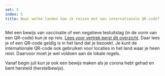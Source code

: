 ```yaml
---
set: 3
index: 5
title: Naar welke landen kan ik reizen met een internationale QR-code?
---
```



Met een bewijs van vaccinatie of een negatieve testuitslag (in de vorm van een QR-code) kun je op reis. <a href="https://www.nederlandwereldwijd.nl/reizen-naar-het-buitenland" rel="noopener noreferrer" target="_blank">Lees voor vertrek eerst dit overzicht</a>. Daar lees je of een QR-code geldig is in het land dat je bezoekt. Je kunt de internationale QR-code ook gebruiken voor locaties in het land waar je heen reist. Daarvoor moet je wel voldoen aan de lokale regels. 

Vanaf begin juli kun je ook een bewijs maken als je corona hebt gehad en bent hersteld (herstelbewijs).
